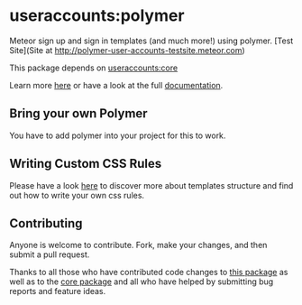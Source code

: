 useraccounts:polymer
=====================================

Meteor sign up and sign in templates (and much more!) using polymer.
[Test Site](Site at http://polymer-user-accounts-testsite.meteor.com)

This package depends on [useraccounts:core](https://atmospherejs.com/useraccounts/core)

Learn more [here](http://accounts-templates.meteor.com) or have a look at the full [documentation](https://github.com/meteor-useraccounts/core).


## Bring your own Polymer

You have to add polymer into your project for this to work.

## Writing Custom CSS Rules

Please have a look [here](https://github.com/meteor-useraccounts/core#css-rules) to discover more about templates structure and find out how to write your own css rules. 

## Contributing

Anyone is welcome to contribute. Fork, make your changes, and then submit a pull request.

Thanks to all those who have contributed code changes to [this package](https://github.com/meteor-useraccounts/unstyled/graphs/contributors) as well as to the [core package](https://github.com/meteor-useraccounts/core/graphs/contributors) and all who have helped by submitting bug reports and feature ideas.
